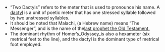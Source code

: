 - “Two Dactyls” refers to the meter that is used to pronounce his name. A [dactyl](https://genius.com/4360590) is a unit of poetic meter that has one stressed syllable followed by two unstressed syllables.
- It should be noted that Malachi, (a Hebrew name) means “The Messenger”, and is the name of the[last prophet the Old Testament.](https://genius.com/1404313)
- The dominant rhythm of Homer’s_Odyssey_is also a hexameter (six metrical feet to the line), and the dactyl is the dominant type of metrical foot employed.